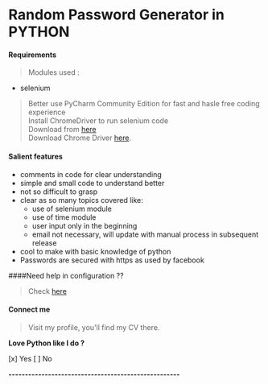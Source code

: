 # Random Password Generator in PYTHON

#### Requirements

> Modules used :  

* selenium
> Better use PyCharm Community Edition for fast and hasle free coding experience  
> Install ChromeDriver to run selenium code   
> Download from [here](https://chromedriver.chromium.org/downloads)  
> Download Chrome Driver [here](https://pages.github.com/).  

#### Salient features

* comments in code for clear understanding
* simple and small code to understand better
* not so difficult to grasp
* clear as so many topics covered like:
  * use of selenium module
  * use of time module
  * user input only in the beginning
  * email not necessary, will update with manual process in subsequent release
* cool to make with basic knowledge of python
* Passwords are secured with https as used by facebook

####Need help in configuration ??
> Check [here](https://youtu.be/8Er_9s3hUyY)

#### Connect me

> Visit my profile, you'll find my CV there. 

__Love Python like I do ?__

[x] Yes
[ ] No

__----------------------------------------------------__
